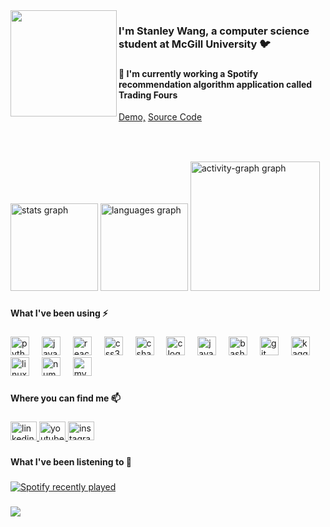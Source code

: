 <img align="left" height="170" src="https://media.licdn.com/dms/image/D5603AQGlaSbjenPHlw/profile-displayphoto-shrink_800_800/0/1711639867625?e=1721865600&v=beta&t=_uknRrG5BoFQCMuTvBo6MWHFsr_d7F9f-6o-aHQefE0"  />

###

<h3 align="left">I'm Stanley Wang, a computer science student at McGill University 🐦</h3>

###

<h4 align="left">🔭 I'm currently working a Spotify recommendation algorithm application called Trading Fours</h4>


<div>
  <a href="https://www.youtube.com/watch?v=vhLH-nkAxKA">Demo,</a>
  <a href="https://github.com/Stanley-Wang910/spotify-rec-engine">Source Code</a>
</div>


###

<br clear="both">

###

<div align="left">
  <img src="https://github-readme-stats.vercel.app/api?username=Stanley-Wang910&hide_title=true&hide_rank=true&show_icons=true&include_all_commits=true&count_private=true&disable_animations=false&theme=tokyonight&locale=en&hide_border=true&order=1" height="140" alt="stats graph"  />
  <img src="https://github-readme-stats.vercel.app/api/top-langs?username=Stanley-Wang910&locale=en&hide_title=false&layout=compact&card_width=320&langs_count=6&theme=tokyonight&hide_border=true&order=2" height="140" alt="languages graph"  />
  <img src="https://github-readme-activity-graph.vercel.app/graph?username=Stanley-Wang910&radius=16&theme=tokyo-night&area=true&order=5&hide_title=false&hide_border=true" height="207" alt="activity-graph graph"  />
</div>

###

<h4 align="left">What I've been using ⚡</h4>

###

<div align="left">
  <img src="https://cdn.jsdelivr.net/gh/devicons/devicon/icons/python/python-original.svg" height="30" alt="python logo"  />
  <img width="12" />
  <img src="https://cdn.jsdelivr.net/gh/devicons/devicon/icons/javascript/javascript-original.svg" height="30" alt="javascript logo"  />
  <img width="12" />
  <img src="https://cdn.jsdelivr.net/gh/devicons/devicon/icons/react/react-original.svg" height="30" alt="react logo"  />
  <img width="12" />
  <img src="https://cdn.jsdelivr.net/gh/devicons/devicon/icons/css3/css3-original.svg" height="30" alt="css3 logo"  />
  <img width="12" />
  <img src="https://cdn.jsdelivr.net/gh/devicons/devicon/icons/csharp/csharp-original.svg" height="30" alt="csharp logo"  />
  <img width="12" />
  <img src="https://cdn.jsdelivr.net/gh/devicons/devicon/icons/c/c-original.svg" height="30" alt="c logo"  />
  <img width="12" />
  <img src="https://cdn.jsdelivr.net/gh/devicons/devicon/icons/java/java-original.svg" height="30" alt="java logo"  />
  <img width="12" />
  <img src="https://cdn.jsdelivr.net/gh/devicons/devicon/icons/bash/bash-original.svg" height="30" alt="bash logo"  />
  <img width="12" />
  <img src="https://cdn.jsdelivr.net/gh/devicons/devicon/icons/git/git-original.svg" height="30" alt="git logo"  />
  <img width="12" />
  <img src="https://cdn.jsdelivr.net/gh/devicons/devicon/icons/kaggle/kaggle-original.svg" height="30" alt="kaggle logo"  />
  <img width="12" />
  <img src="https://cdn.jsdelivr.net/gh/devicons/devicon/icons/linux/linux-original.svg" height="30" alt="linux logo"  />
  <img width="12" />
  <img src="https://cdn.jsdelivr.net/gh/devicons/devicon/icons/numpy/numpy-original.svg" height="30" alt="numpy logo"  />
  <img width="12" />
  <img src="https://cdn.jsdelivr.net/gh/devicons/devicon/icons/mysql/mysql-original.svg" height="30" alt="mysql logo"  />
</div>

###

<h4 align="left">Where you can find me 📫</h4>

###

<div align="left">
  <a href="https://www.linkedin.com/in/stanley910/" target="_blank">
    <img src="https://raw.githubusercontent.com/maurodesouza/profile-readme-generator/master/src/assets/icons/social/linkedin/default.svg" width="42" height="30" alt="linkedin logo"  />
  </a>
  <a href="https://www.youtube.com/channel/UCtDa8TWqWz3aymp3tJ8F8uw" target="_blank">
    <img src="https://raw.githubusercontent.com/maurodesouza/profile-readme-generator/master/src/assets/icons/social/youtube/default.svg" width="42" height="30" alt="youtube logo"  />
  </a>
  <a href="https://www.instagram.com/stanleywxng/" target="_blank">
    <img src="https://raw.githubusercontent.com/maurodesouza/profile-readme-generator/master/src/assets/icons/social/instagram/default.svg" width="42" height="30" alt="instagram logo"  />
  </a>
</div>

###

<h4 align="left">What I've been listening to 🎸</h4>

###

<div align="left">
  <a href="https://open.spotify.com/user/stan910boss">
    <img src="https://spotify-recently-played-readme.vercel.app/api?user=stan910boss&count=5&unique=true" alt="Spotify recently played"  />
  </a>
</div>

###

<div align="left">
  <img src="https://visitor-badge.laobi.icu/badge?page_id=Stanley-Wang910.Stanley-Wang910&left_color=palevioletred&right_color=skyblue&left_text=you%20are%20visitor%20number"  />
</div>
